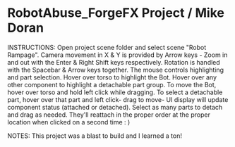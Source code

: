 # RobotAbuse_ForgeFX Project / Mike Doran
INSTRUCTIONS: 
Open project scene folder and select scene "Robot Rampage".
Camera movement in X & Y is provided by Arrow keys - Zoom in and out with the Enter & Right Shift keys respectively. Rotation is handled with the Spacebar & Arrow keys together. 
The mouse controls highlighting and part selection. Hover over torso to highlight the Bot. Hover over any other component to highlight a detachable part group. 
To move the Bot, hover over torso and hold left click while dragging. 
To select a detachable part, hover over that part and left click- drag to move- UI display will update component status (attached or detached). 
Select as many parts to detach and drag as needed. They'll reattach in the proper order at the proper location when clicked on a second time : )

NOTES: 
This project was a blast to build and I learned a ton!

